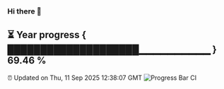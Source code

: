 ### Hi there 👋
⏳ Year progress { ████████████████████▁▁▁▁▁▁▁▁▁▁ } 69.46 %
---
⏰ Updated on Thu, 11 Sep 2025 12:38:07 GMT
![Progress Bar CI](https://github.com/liununu/liununu/workflows/Progress%20Bar%20CI/badge.svg)
